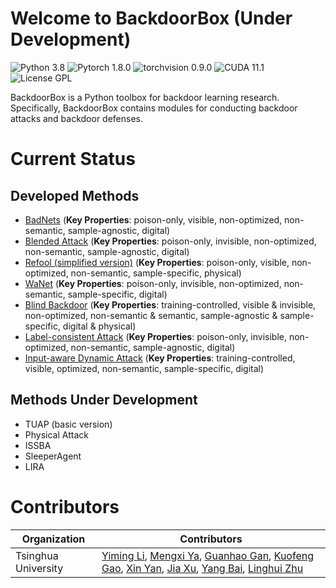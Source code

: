 # Welcome to BackdoorBox (Under Development)
![Python 3.8](https://img.shields.io/badge/python-3.8-DodgerBlue.svg?style=plastic)
![Pytorch 1.8.0](https://img.shields.io/badge/pytorch-1.8.0-DodgerBlue.svg?style=plastic)
![torchvision 0.9.0](https://img.shields.io/badge/torchvision-0.9.0-DodgerBlue.svg?style=plastic)
![CUDA 11.1](https://img.shields.io/badge/cuda-11.1-DodgerBlue.svg?style=plastic)
![License GPL](https://img.shields.io/badge/license-GPL-DodgerBlue.svg?style=plastic)

BackdoorBox is a Python toolbox for backdoor learning research. Specifically, BackdoorBox contains modules for conducting backdoor attacks and backdoor defenses.  



# Current Status

## Developed Methods

- [BadNets](https://github.com/THUYimingLi/BackdoorBox/blob/main/core/attacks/BadNets.py) (**Key Properties**: poison-only, visible, non-optimized, non-semantic, sample-agnostic, digital)
- [Blended Attack](https://github.com/THUYimingLi/BackdoorBox/blob/main/core/attacks/Blended.py) (**Key Properties**: poison-only, invisible, non-optimized, non-semantic, sample-agnostic, digital)
- [Refool (simplified version)](https://github.com/THUYimingLi/BackdoorBox/blob/main/core/attacks/Refool.py) (**Key Properties**: poison-only, visible, non-optimized, non-semantic, sample-specific, physical)
- [WaNet](https://github.com/THUYimingLi/BackdoorBox/blob/main/core/attacks/WaNet.py) (**Key Properties**: poison-only, invisible, non-optimized, non-semantic, sample-specific, digital)
- [Blind Backdoor](https://github.com/THUYimingLi/BackdoorBox/blob/main/core/attacks/Blind.py) (**Key Properties**: training-controlled, visible & invisible, non-optimized, non-semantic & semantic, sample-agnostic & sample-specific, digital & physical)
- [Label-consistent Attack](https://github.com/THUYimingLi/BackdoorBox/blob/main/core/attacks/LabelConsistent.py) (**Key Properties**: poison-only, invisible, non-optimized, non-semantic, sample-agnostic, digital)
- [Input-aware Dynamic Attack](https://github.com/THUYimingLi/BackdoorBox/blob/main/core/attacks/IAD.py) (**Key Properties**: training-controlled, visible, optimized, non-semantic, sample-specific, digital)


## Methods Under Development
- TUAP (basic version)
- Physical Attack
- ISSBA
- SleeperAgent
- LIRA


# Contributors

| Organization        | Contributors                                                 |
| ------------------- | ------------------------------------------------------------ |
| Tsinghua University | [Yiming Li](http://liyiming.tech/), [Mengxi Ya](https://github.com/yamengxi), [Guanhao Gan](https://github.com/GuanhaoGan), [Kuofeng Gao](https://github.com/KuofengGao), [Xin Yan](https://scholar.google.com/citations?hl=zh-CN&user=08WTTPMAAAAJ), [Jia Xu](https://www.researchgate.net/profile/Xu-Jia-10), [Yang Bai](https://scholar.google.com/citations?user=wBH_Q1gAAAAJ&hl=zh-CN), [Linghui Zhu](https://github.com/zlh-thu) |
